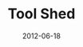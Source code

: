 ---
layout: music 
title: "Tool Shed"
series: "The Backyard Gospel"
date: 2012-06-18 
description: "Brian Tome examines how to engage in challenging conversations about God."
audio: "http://www.crossroads.net/players/media/hq/backyardgospel_04.mp3"
audio-duration: "52:53"
src: "http://www.crossroads.net/players/media/mediumHz/Backyard_190x110.jpg"
---